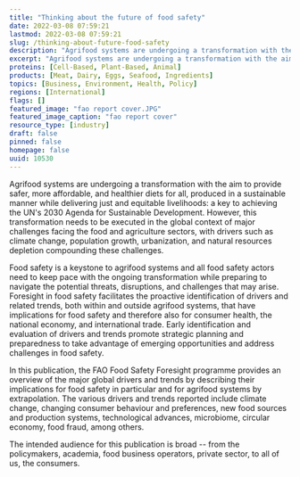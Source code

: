 ```yaml
---
title: "Thinking about the future of food safety"
date: 2022-03-08 07:59:21
lastmod: 2022-03-08 07:59:21
slug: /thinking-about-future-food-safety
description: "Agrifood systems are undergoing a transformation with the aim to provide safer, more affordable, and healthier diets for all, produced in a sustainable manner while delivering just and equitable livelihoods: a key to achieving the UN’s 2030 Agenda for Sustainable Development. However, this transformation needs to be executed in the global context of major challenges facing the food and agriculture sectors, with drivers such as climate change, population growth, urbanization, and natural resources depletion compounding these challenges."
excerpt: "Agrifood systems are undergoing a transformation with the aim to provide safer, more affordable, and healthier diets for all, produced in a sustainable manner while delivering just and equitable livelihoods: a key to achieving the UN’s 2030 Agenda for Sustainable Development. However, this transformation needs to be executed in the global context of major challenges facing the food and agriculture sectors, with drivers such as climate change, population growth, urbanization, and natural resources depletion compounding these challenges."
proteins: [Cell-Based, Plant-Based, Animal]
products: [Meat, Dairy, Eggs, Seafood, Ingredients]
topics: [Business, Environment, Health, Policy]
regions: [International]
flags: []
featured_image: "fao report cover.JPG"
featured_image_caption: "fao report cover"
resource_type: [industry]
draft: false
pinned: false
homepage: false
uuid: 10530
---
```

Agrifood systems are undergoing a transformation with the aim to provide
safer, more affordable, and healthier diets for all, produced in a
sustainable manner while delivering just and equitable livelihoods: a
key to achieving the UN's 2030 Agenda for Sustainable Development.
However, this transformation needs to be executed in the global context
of major challenges facing the food and agriculture sectors, with
drivers such as climate change, population growth, urbanization, and
natural resources depletion compounding these challenges.

Food safety is a keystone to agrifood systems and all food safety actors
need to keep pace with the ongoing transformation while preparing to
navigate the potential threats, disruptions, and challenges that may
arise. Foresight in food safety facilitates the proactive identification
of drivers and related trends, both within and outside agrifood systems,
that have implications for food safety and therefore also for consumer
health, the national economy, and international trade. Early
identification and evaluation of drivers and trends promote strategic
planning and preparedness to take advantage of emerging opportunities
and address challenges in food safety.

In this publication, the FAO Food Safety Foresight programme provides an
overview of the major global drivers and trends by describing their
implications for food safety in particular and for agrifood systems by
extrapolation. The various drivers and trends reported include climate
change, changing consumer behaviour and preferences, new food sources
and production systems, technological advances, microbiome, circular
economy, food fraud, among others.

The intended audience for this publication is broad -- from the
policymakers, academia, food business operators, private sector, to all
of us, the consumers.

